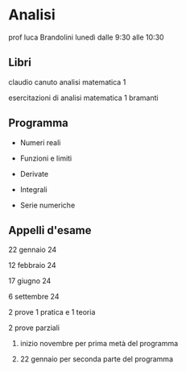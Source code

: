 # Analisi

prof luca Brandolini lunedì dalle 9:30 alle 10:30

## Libri

claudio canuto analisi matematica 1

esercitazioni di analisi matematica 1 bramanti

## Programma

- Numeri reali

- Funzioni e limiti

- Derivate

- Integrali

- Serie numeriche

## Appelli d'esame

22 gennaio 24

12 febbraio 24

17 giugno 24

6 settembre 24

2 prove 1 pratica e 1 teoria

2 prove parziali 

1) inizio novembre per prima metà del programma

2) 22 gennaio per seconda parte del programma
